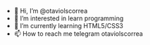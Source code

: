 - 👋 Hi, I’m @otaviolscorrea
- 👀 I’m interested in learn programming
- 🌱 I’m currently learning HTML5/CSS3
- 📫 How to reach me telegram otaviolscorrea

<!---
otaviolscorrea/otaviolscorrea is a ✨ special ✨ repository because its `README.md` (this file) appears on your GitHub profile.
You can click the Preview link to take a look at your changes.
- 💞️ I’m looking to collaborate on ...
--->
